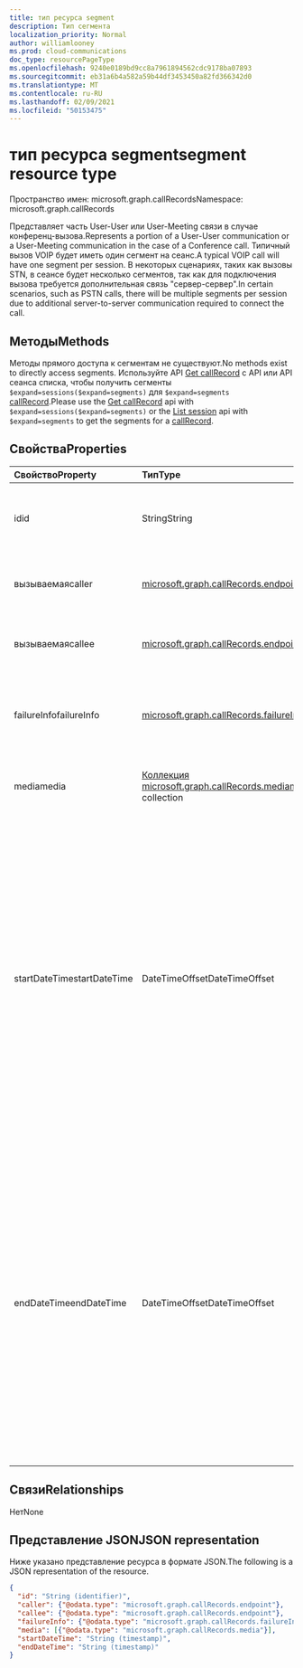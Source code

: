 ```yaml
---
title: тип ресурса segment
description: Тип сегмента
localization_priority: Normal
author: williamlooney
ms.prod: cloud-communications
doc_type: resourcePageType
ms.openlocfilehash: 9240e0189bd9cc8a7961894562cdc9178ba07893
ms.sourcegitcommit: eb31a6b4a582a59b44df3453450a82fd366342d0
ms.translationtype: MT
ms.contentlocale: ru-RU
ms.lasthandoff: 02/09/2021
ms.locfileid: "50153475"
---
```

# <a name="segment-resource-type"></a><span data-ttu-id="b4518-103">тип ресурса segment</span><span class="sxs-lookup"><span data-stu-id="b4518-103">segment resource type</span></span>

<span data-ttu-id="b4518-104">Пространство имен: microsoft.graph.callRecords</span><span class="sxs-lookup"><span data-stu-id="b4518-104">Namespace: microsoft.graph.callRecords</span></span>

<span data-ttu-id="b4518-105">Представляет часть User-User или User-Meeting связи в случае конференц-вызова.</span><span class="sxs-lookup"><span data-stu-id="b4518-105">Represents a portion of a User-User communication or a User-Meeting communication in the case of a Conference call.</span></span> <span data-ttu-id="b4518-106">Типичный вызов VOIP будет иметь один сегмент на сеанс.</span><span class="sxs-lookup"><span data-stu-id="b4518-106">A typical VOIP call will have one segment per session.</span></span> <span data-ttu-id="b4518-107">В некоторых сценариях, таких как вызовы STN, в сеансе будет несколько сегментов, так как для подключения вызова требуется дополнительная связь "сервер-сервер".</span><span class="sxs-lookup"><span data-stu-id="b4518-107">In certain scenarios, such as PSTN calls, there will be multiple segments per session due to additional server-to-server communication required to connect the call.</span></span>

## <a name="methods"></a><span data-ttu-id="b4518-108">Методы</span><span class="sxs-lookup"><span data-stu-id="b4518-108">Methods</span></span>

<span data-ttu-id="b4518-109">Методы прямого доступа к сегментам не существуют.</span><span class="sxs-lookup"><span data-stu-id="b4518-109">No methods exist to directly access segments.</span></span> <span data-ttu-id="b4518-110">Используйте API [Get callRecord](../api/callrecords-callrecord-get.md) с API или API сеанса списка, чтобы получить сегменты `$expand=sessions($expand=segments)` для [](../api/callrecords-session-list.md) `$expand=segments` [callRecord](callrecords-callrecord.md).</span><span class="sxs-lookup"><span data-stu-id="b4518-110">Please use the [Get callRecord](../api/callrecords-callrecord-get.md) api with `$expand=sessions($expand=segments)` or the [List session](../api/callrecords-session-list.md) api with `$expand=segments` to get the segments for a [callRecord](callrecords-callrecord.md).</span></span>

## <a name="properties"></a><span data-ttu-id="b4518-111">Свойства</span><span class="sxs-lookup"><span data-stu-id="b4518-111">Properties</span></span>

| <span data-ttu-id="b4518-112">Свойство</span><span class="sxs-lookup"><span data-stu-id="b4518-112">Property</span></span>     | <span data-ttu-id="b4518-113">Тип</span><span class="sxs-lookup"><span data-stu-id="b4518-113">Type</span></span>        | <span data-ttu-id="b4518-114">Описание</span><span class="sxs-lookup"><span data-stu-id="b4518-114">Description</span></span> |
|:-------------|:------------|:------------|
|<span data-ttu-id="b4518-115">id</span><span class="sxs-lookup"><span data-stu-id="b4518-115">id</span></span>|<span data-ttu-id="b4518-116">String</span><span class="sxs-lookup"><span data-stu-id="b4518-116">String</span></span>|<span data-ttu-id="b4518-117">Уникальный идентификатор сегмента.</span><span class="sxs-lookup"><span data-stu-id="b4518-117">Unique identifier for the segment.</span></span> <span data-ttu-id="b4518-118">Только для чтения.</span><span class="sxs-lookup"><span data-stu-id="b4518-118">Read-only.</span></span>|
|<span data-ttu-id="b4518-119">вызываемая</span><span class="sxs-lookup"><span data-stu-id="b4518-119">caller</span></span>|[<span data-ttu-id="b4518-120">microsoft.graph.callRecords.endpoint</span><span class="sxs-lookup"><span data-stu-id="b4518-120">microsoft.graph.callRecords.endpoint</span></span>](callrecords-endpoint.md)|<span data-ttu-id="b4518-121">Конечная точка, которая инициировала этот сегмент.</span><span class="sxs-lookup"><span data-stu-id="b4518-121">Endpoint that initiated this segment.</span></span>|
|<span data-ttu-id="b4518-122">вызываемая</span><span class="sxs-lookup"><span data-stu-id="b4518-122">callee</span></span>|[<span data-ttu-id="b4518-123">microsoft.graph.callRecords.endpoint</span><span class="sxs-lookup"><span data-stu-id="b4518-123">microsoft.graph.callRecords.endpoint</span></span>](callrecords-endpoint.md)|<span data-ttu-id="b4518-124">Конечная точка, ответив на этот сегмент.</span><span class="sxs-lookup"><span data-stu-id="b4518-124">Endpoint that answered this segment.</span></span>|
|<span data-ttu-id="b4518-125">failureInfo</span><span class="sxs-lookup"><span data-stu-id="b4518-125">failureInfo</span></span>|[<span data-ttu-id="b4518-126">microsoft.graph.callRecords.failureInfo</span><span class="sxs-lookup"><span data-stu-id="b4518-126">microsoft.graph.callRecords.failureInfo</span></span>](callrecords-failureinfo.md)|<span data-ttu-id="b4518-127">Сведения о сбое, связанные с сегментом в случае сбоя.</span><span class="sxs-lookup"><span data-stu-id="b4518-127">Failure information associated with the segment if it failed.</span></span>|
|<span data-ttu-id="b4518-128">media</span><span class="sxs-lookup"><span data-stu-id="b4518-128">media</span></span>|<span data-ttu-id="b4518-129">[Коллекция microsoft.graph.callRecords.media](callrecords-media.md)</span><span class="sxs-lookup"><span data-stu-id="b4518-129">[microsoft.graph.callRecords.media](callrecords-media.md) collection</span></span>|<span data-ttu-id="b4518-130">Носители, связанные с этим сегментом.</span><span class="sxs-lookup"><span data-stu-id="b4518-130">Media associated with this segment.</span></span>|
|<span data-ttu-id="b4518-131">startDateTime</span><span class="sxs-lookup"><span data-stu-id="b4518-131">startDateTime</span></span>|<span data-ttu-id="b4518-132">DateTimeOffset</span><span class="sxs-lookup"><span data-stu-id="b4518-132">DateTimeOffset</span></span>|<span data-ttu-id="b4518-133">Время начала сегмента в UTC.</span><span class="sxs-lookup"><span data-stu-id="b4518-133">UTC time when the segment started.</span></span> <span data-ttu-id="b4518-134">Тип DateTimeOffset представляет сведения о дате и времени с использованием формата ISO 8601 и всегда указывает время в формате UTC.</span><span class="sxs-lookup"><span data-stu-id="b4518-134">The DateTimeOffset type represents date and time information using ISO 8601 format and is always in UTC time.</span></span> <span data-ttu-id="b4518-135">Например, значение полуночи 1 января 2014 г. в формате UTC выглядит так: `'2014-01-01T00:00:00Z'`.</span><span class="sxs-lookup"><span data-stu-id="b4518-135">For example, midnight UTC on Jan 1, 2014 would look like this: `'2014-01-01T00:00:00Z'`</span></span>|
|<span data-ttu-id="b4518-136">endDateTime</span><span class="sxs-lookup"><span data-stu-id="b4518-136">endDateTime</span></span>|<span data-ttu-id="b4518-137">DateTimeOffset</span><span class="sxs-lookup"><span data-stu-id="b4518-137">DateTimeOffset</span></span>|<span data-ttu-id="b4518-138">Время окончания сегмента в UTC.</span><span class="sxs-lookup"><span data-stu-id="b4518-138">UTC time when the segment ended.</span></span> <span data-ttu-id="b4518-139">Тип DateTimeOffset представляет сведения о дате и времени с использованием формата ISO 8601 и всегда указывает время в формате UTC.</span><span class="sxs-lookup"><span data-stu-id="b4518-139">The DateTimeOffset type represents date and time information using ISO 8601 format and is always in UTC time.</span></span> <span data-ttu-id="b4518-140">Например, значение полуночи 1 января 2014 г. в формате UTC выглядит так: `'2014-01-01T00:00:00Z'`.</span><span class="sxs-lookup"><span data-stu-id="b4518-140">For example, midnight UTC on Jan 1, 2014 would look like this: `'2014-01-01T00:00:00Z'`</span></span>|

## <a name="relationships"></a><span data-ttu-id="b4518-141">Связи</span><span class="sxs-lookup"><span data-stu-id="b4518-141">Relationships</span></span>

<span data-ttu-id="b4518-142">Нет</span><span class="sxs-lookup"><span data-stu-id="b4518-142">None</span></span>

## <a name="json-representation"></a><span data-ttu-id="b4518-143">Представление JSON</span><span class="sxs-lookup"><span data-stu-id="b4518-143">JSON representation</span></span>

<span data-ttu-id="b4518-144">Ниже указано представление ресурса в формате JSON.</span><span class="sxs-lookup"><span data-stu-id="b4518-144">The following is a JSON representation of the resource.</span></span>

<!-- {
  "blockType": "resource",
  "optionalProperties": [

  ],
  "@odata.type": "microsoft.graph.callRecords.segment",
  "keyProperty": "id"
}-->

```json
{
  "id": "String (identifier)",
  "caller": {"@odata.type": "microsoft.graph.callRecords.endpoint"},
  "callee": {"@odata.type": "microsoft.graph.callRecords.endpoint"},
  "failureInfo": {"@odata.type": "microsoft.graph.callRecords.failureInfo"},
  "media": [{"@odata.type": "microsoft.graph.callRecords.media"}],
  "startDateTime": "String (timestamp)",
  "endDateTime": "String (timestamp)"
}
```

<!-- uuid: 16cd6b66-4b1a-43a1-adaf-3a886856ed98
2019-02-04 14:57:30 UTC -->
<!-- {
  "type": "#page.annotation",
  "description": "segment resource",
  "keywords": "",
  "section": "documentation",
  "tocPath": ""
}-->
